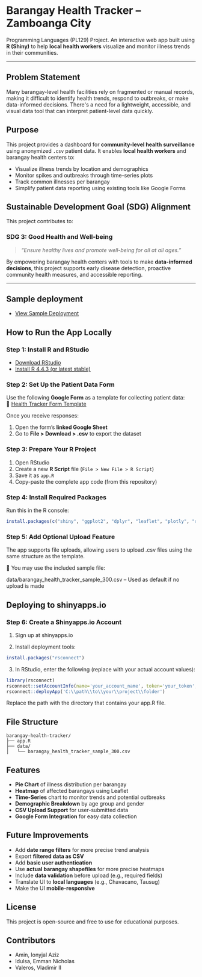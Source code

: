 # Barangay Health Tracker – Zamboanga City

Programming Languages (PL129) Project. An interactive web app built using **R (Shiny)** to help **local health workers** visualize and monitor illness trends in their communities.

---

## Problem Statement

Many barangay-level health facilities rely on fragmented or manual records, making it difficult to identify health trends, respond to outbreaks, or make data-informed decisions. There's a need for a lightweight, accessible, and visual data tool that can interpret patient-level data quickly.



## Purpose

This project provides a dashboard for **community-level health surveillance** using anonymized `.csv` patient data. It enables **local health workers** and barangay health centers to:

- Visualize illness trends by location and demographics
- Monitor spikes and outbreaks through time-series plots
- Track common illnesses per barangay
- Simplify patient data reporting using existing tools like Google Forms



## Sustainable Development Goal (SDG) Alignment

This project contributes to:

### **SDG 3: Good Health and Well-being**
> _“Ensure healthy lives and promote well-being for all at all ages.”_

By empowering barangay health centers with tools to make **data-informed decisions**, this project supports early disease detection, proactive community health measures, and accessible reporting.

---

## Sample deployment
- [View Sample Deployment](https://vladvaleros.shinyapps.io/barangay-health-tracker/)  

## How to Run the App Locally

### **Step 1: Install R and RStudio**

- [Download RStudio](https://posit.co/download/rstudio-desktop/)  
- [Install R 4.4.3 (or latest stable)](https://cran.r-project.org/bin/windows/base/old/4.4.3/)



### **Step 2: Set Up the Patient Data Form**

Use the following **Google Form** as a template for collecting patient data:  
📄 [Health Tracker Form Template](https://forms.gle/XNi914cY9fri4xEy7)

Once you receive responses:
1. Open the form’s **linked Google Sheet**
2. Go to **File > Download > .csv** to export the dataset



### **Step 3: Prepare Your R Project**

1. Open RStudio
2. Create a new **R Script** file (`File > New File > R Script`)
3. Save it as `app.R`
4. Copy-paste the complete app code (from this repository)



### **Step 4: Install Required Packages**

Run this in the R console:

```r
install.packages(c("shiny", "ggplot2", "dplyr", "leaflet", "plotly", "readr", "lubridate", "tidyr"))
```


### **Step 5: Add Optional Upload Feature**

The app supports file uploads, allowing users to upload .csv files using the same structure as the template.

📁 You may use the included sample file:

data/barangay_health_tracker_sample_300.csv – Used as default if no upload is made


## Deploying to shinyapps.io

### **Step 6: Create a Shinyapps.io Account**

1. Sign up at shinyapps.io

2. Install deployment tools:

```r
install.packages("rsconnect")
```

3. In RStudio, enter the following (replace with your actual account values):
```r
library(rsconnect)
rsconnect::setAccountInfo(name='your_account_name', token='your_token', secret='your_secret_ID')
rsconnect::deployApp('C:\\path\\to\\your\\project\\folder')
```
Replace the path with the directory that contains your app.R file.

## File Structure
```
barangay-health-tracker/
├── app.R
├── data/
│   └── barangay_health_tracker_sample_300.csv
```

## Features

- **Pie Chart** of illness distribution per barangay  
- **Heatmap** of affected barangays using Leaflet  
- **Time-Series** chart to monitor trends and potential outbreaks  
- **Demographic Breakdown** by age group and gender  
- **CSV Upload Support** for user-submitted data  
- **Google Form Integration** for easy data collection  

## Future Improvements

- Add **date range filters** for more precise trend analysis  
- Export **filtered data as CSV**  
- Add **basic user authentication**  
- Use **actual barangay shapefiles** for more precise heatmaps  
- Include **data validation** before upload (e.g., required fields)  
- Translate UI to **local languages** (e.g., Chavacano, Tausug)  
- Make the UI **mobile-responsive**


## License
This project is open-source and free to use for educational purposes.

## Contributors
- Amin, Ionyjal Aziz
- Idulsa, Emman Nicholas
- Valeros, Vladimir II

